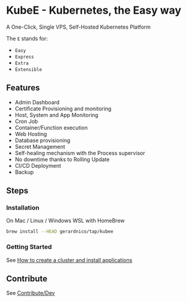 # KubeE - Kubernetes, the Easy way

A One-Click, Single VPS, Self-Hosted Kubernetes Platform

The `E` stands for:

* `Easy`
* `Express`
* `Extra`
* `Extensible`

## Features

* Admin Dashboard
* Certificate Provisioning and monitoring
* Host, System and App Monitoring
* Cron Job
* Container/Function execution
* Web Hosting
* Database provisioning
* Secret Management
* Self-healing mechanism with the Process supervisor
* No downtime thanks to Rolling Update
* CI/CD Deployment
* Backup

## Steps

### Installation

On Mac / Linux / Windows WSL with HomeBrew

```bash
brew install --HEAD gerardnico/tap/kubee
```

### Getting Started

See [How to create a cluster and install applications](docs/site/cluster-creation.md)

## Contribute

See [Contribute/Dev](contrib/contribute.md)

